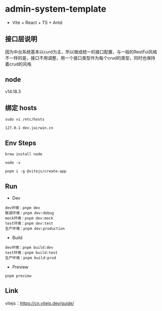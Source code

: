 # admin-system-template

- Vite + React + TS + Antd

## 接口层说明

因为中台系统基本以curd为主，所以做成统一的接口配置，与一般的RestFul风格不一样的是，接口不用调整，用一个接口类型作为每个crud的类型，同时也保持着crud的风格

## node

v14.18.3

## 绑定 hosts

```
sudo vi /etc/hosts
```

```
127.0.1 dev.jairwin.cn
```

## Env Steps

```
brew install node

node -v

pnpm i -g @vitejs/create-app
```

## Run

- Dev

```
dev环境：pnpm dev
联调环境：pnpm dev:debug
mock环境：pnpm dev:mock
test环境：pnpm dev:test
生产环境：pnpm dev:production
```

- Build

```
dev环境：pnpm build:dev
test环境：pnpm build:test
生产环境：pnpm build:prod
```

- Preview

```
pnpm preview
```

## Link

vitejs：https://cn.vitejs.dev/guide/
